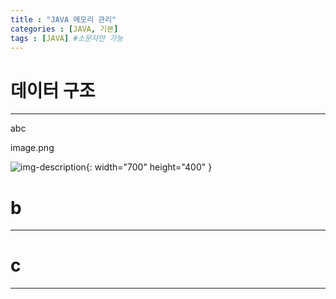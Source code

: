 ```yaml
---
title : "JAVA 메모리 관리"
categories : [JAVA, 기본]
tags : [JAVA] #소문자만 가능
---
```


# **데이터 구조**
---
abc

image.png

![img-description](image.png){: width="700" height="400" }

# **b**
---


# **c**
---


